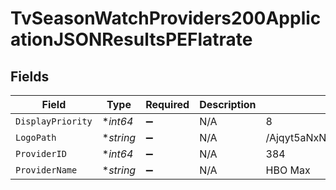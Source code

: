 # TvSeasonWatchProviders200ApplicationJSONResultsPEFlatrate


## Fields

| Field                            | Type                             | Required                         | Description                      | Example                          |
| -------------------------------- | -------------------------------- | -------------------------------- | -------------------------------- | -------------------------------- |
| `DisplayPriority`                | **int64*                         | :heavy_minus_sign:               | N/A                              | 8                                |
| `LogoPath`                       | **string*                        | :heavy_minus_sign:               | N/A                              | /Ajqyt5aNxNGjmF9uOfxArGrdf3X.jpg |
| `ProviderID`                     | **int64*                         | :heavy_minus_sign:               | N/A                              | 384                              |
| `ProviderName`                   | **string*                        | :heavy_minus_sign:               | N/A                              | HBO Max                          |